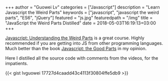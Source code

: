 +++
author = "Guowei Lv"
categories = ["Javascript"]
description = "Learn Javascript the Weird Parts"
keywords = ["javascript", "javascript the weird parts", "ES6", "jQuery"]
featured = "js.jpg"
featuredpath = "/img"
title = "JavaScript the Weird Parts Distilled"
date = 2018-05-03T16:19:13+03:00
+++

[Javascript: Understanding the Weird Parts](https://www.udemy.com/understand-javascript/) is a great course. Highly recommended if you are getting into JS from other programming languages. Much better than the book [Javascript: the Good Parts](https://www.amazon.com/JavaScript-Good-Parts-Douglas-Crockford/dp/0596517742) in my opinion.

Here I distilled all the source code with comments from the videos, for the  impatients.

{{< gist lvguowei 17727d4caadd43c4113f30804ffe5db9 >}}
